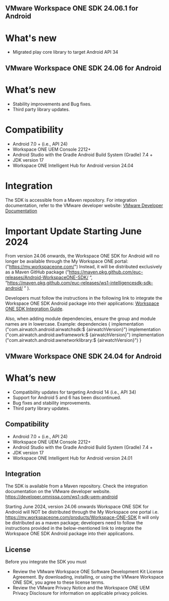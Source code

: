 ## VMware Workspace ONE SDK 24.06.1 for Android

# What's new
* Migrated play core library to target Android API 34

## VMware Workspace ONE SDK 24.06 for Android

# What’s new
* Stability improvements and Bug fixes.
* Third party library updates.

# Compatibility
* Android 7.0 + (i.e., API 24)
* Workspace ONE UEM Console 2212+
* Android Studio with the Gradle Android Build System (Gradle) 7.4 +
* JDK version 17
* Workspace ONE Intelligent Hub for Android version 24.04

# Integration
The SDK is accessible from a Maven repository. For integration documentation, refer to the VMware developer website: [VMware Developer Documentation](https://developer.omnissa.com/ws1-sdk-uem-android/)

# Important Update Starting June 2024
From version 24.06 onwards, the Workspace ONE SDK for Android will no longer be available through the My Workspace ONE portal: ("https://my.workspaceone.com/")
Instead, it will be distributed exclusively as a Maven GitHub package (“https://maven.pkg.github.com/euc-releases/Android-WorkspaceONE-SDK/ “, “https://maven.pkg.github.com/euc-releases/ws1-intelligencesdk-sdk-android/ ” ).

Developers must follow the instructions in the following link to integrate the Workspace ONE SDK Android package into their applications: [Workspace ONE SDK Integration Guide](https://github.com/euc-releases/workspace-ONE-SDK-integration-samples/blob/main/IntegrationGuideForAndroid/Guides/03BaseIntegration/WorkspaceONE_Android_BaseIntegration.md).

Also, when adding module dependencies, ensure the group and module names are in lowercase.
Example:
dependencies {
implementation ("com.airwatch.android:airwatchsdk:$ {airwatchVersion}")
implementation ("com.airwatch.android:awframework:$ {airwatchVersion}")
implementation ("com.airwatch.android:awnetworklibrary:$ {airwatchVersion}")
}

## VMware Workspace ONE SDK 24.04 for Android

# What’s new

* Compatibility updates for targeting Android 14 (i.e., API 34)
* Support for Android 5 and 6 has been discontinued.
* Bug fixes and stability improvements.
* Third party library updates.

## Compatibility

* Android 7.0 + (i.e., API 24)
* Workspace ONE UEM Console 2212+
* Android Studio with the Gradle Android Build System (Gradle) 7.4 +
* JDK version 17
* Workspace ONE Intelligent Hub for Android version 24.01

## Integration

The SDK is available from a Maven repository. Check the integration documentation on the VMware developer website. https://developer.omnissa.com/ws1-sdk-uem-android

Starting June 2024, version 24.06 onwards Workspace ONE SDK for Android will NOT be distributed through the My Workspace one portal i.e. https://my.workspaceone.com/products/Workspace-ONE-SDK
It will only be distributed as a maven package; developers need to follow the instructions provided in the below-mentioned link to integrate the Workspace ONE SDK Android package into their applications.

## License
Before you integrate the SDK you must
* Review the VMware Workspace ONE Software Development Kit License Agreement. By downloading, installing, or using the VMware Workspace ONE SDK, you agree to these license terms.
* Review the VMware Privacy Notice and the Workspace ONE UEM Privacy Disclosure for information on applicable privacy policies. 
